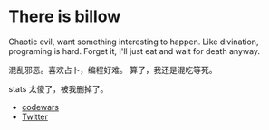 # There is billow

Chaotic evil, want something interesting to happen. Like divination, programing is hard. Forget it, I'll just eat and wait for death anyway.

混乱邪恶。喜欢占卜，编程好难。 算了，我还是混吃等死。

stats 太傻了，被我删掉了。

<!-- ![billow's github stats](https://github-readme-stats.vercel.app/api?username=imbillow&count_private=true&show_icons=true) -->

<!-- ![Top Langs](https://github-readme-stats.vercel.app/api/top-langs/?username=imbillow&langs_count=9&layout=compact) -->

<!-- ![billow's wakatime stats](https://github-readme-stats.vercel.app/api/wakatime?username=imbillow) -->

- [codewars](https://www.codewars.com/users/billow)
- [Twitter](https://twitter.com/home)
